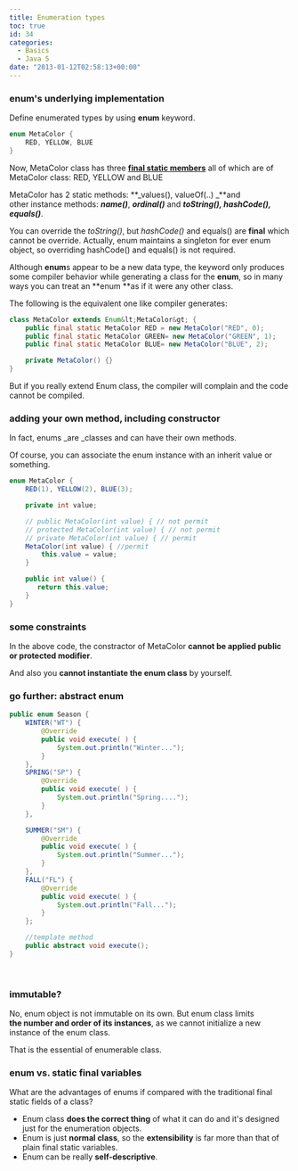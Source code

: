 ```yaml
---
title: Enumeration types
toc: true
id: 34
categories:
  - Basics
  - Java 5
date: "2013-01-12T02:58:13+00:00"
---
```


### enum's underlying implementation

Define enumerated types by using **enum** keyword.


```java
enum MetaColor {
    RED, YELLOW, BLUE
}
```

Now, MetaColor class has three **<span style="text-decoration: underline;">final static members</span>** all of which are of MetaColor class: RED, YELLOW and BLUE

MetaColor has 2 static methods: **_values(), valueOf(..) _**and other instance methods: **_name()_**, **_ordinal()_** and **_toString(), hashCode(), equals()_**.

You can override the _toString()_, but _hashCode()_ and equals() are **final** which cannot be override. Actually, enum maintains a singleton for ever enum object, so overriding hashCode() and equals() is not required.

Although **enum**s appear to be a new data type, the keyword only produces some compiler behavior while generating a class for the **enum**, so in many ways you can treat an **enum **as
if it were any other class.

The following is the equivalent one like compiler generates:


```java
class MetaColor extends Enum&lt;MetaColor&gt; {
    public final static MetaColor RED = new MetaColor("RED", 0);
    public final static MetaColor GREEN= new MetaColor("GREEN", 1);
    public final static MetaColor BLUE= new MetaColor("BLUE", 2);

    private MetaColor() {}
}
```

But if you really extend Enum class, the compiler will complain and the code cannot be compiled.

### adding your own method, including constructor

In fact, enums _are _classes and can have their own methods.

Of course, you can associate the enum instance with an inherit value or something.


```java
enum MetaColor {
    RED(1), YELLOW(2), BLUE(3);

    private int value;

    // public MetaColor(int value) { // not permit
    // protected MetaColor(int value) { // not permit
    // private MetaColor(int value) { // permit
    MetaColor(int value) { //permit
        this.value = value;
    }

    public int value() {
       return this.value;
    }
}
```


### some constraints

In the above code, the constractor of MetaColor **cannot be applied public or protected modifier**.

And also you **cannot instantiate the enum class** by yourself.

### go further: abstract enum



```java
public enum Season {
    WINTER("WT") {
        @Override
        public void execute( ) {
            System.out.println("Winter...");
        }
    },
    SPRING("SP") {
        @Override
        public void execute( ) {
            System.out.println("Spring....");
        }
    },

    SUMMER("SM") {
        @Override
        public void execute( ) {
            System.out.println("Summer...");
        }
    },
    FALL("FL") {
        @Override
        public void execute( ) {
            System.out.println("Fall...");
        }
    };

    //template method
    public abstract void execute();
}
```

&nbsp;

### immutable?

No, enum object is not immutable on its own. But enum class limits **the number and order of its instances**, as we cannot initialize a new instance of the enum class.

That is the essential of enumerable class.

### enum vs. static final variables

What are the advantages of enums if compared with the traditional final static fields of a class?

*   Enum class **does the correct thing** of what it can do and it's designed just for the enumeration objects.
*   Enum is just **normal class**, so the **extensibility** is far more than that of plain final static variables.
*   Enum can be really **self-descriptive**.
